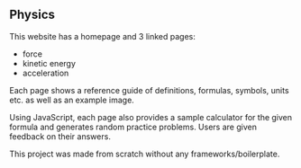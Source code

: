 ## Physics

This website has a homepage and 3 linked pages: 
- force
- kinetic energy
- acceleration

Each page shows a reference guide of definitions, formulas, symbols, units etc. as well as an example image.

Using JavaScript, each page also provides a sample calculator for the given formula and generates random practice problems. Users are given feedback on their answers. 

This project was made from scratch without any frameworks/boilerplate.